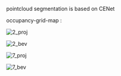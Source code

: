 pointcloud segmentation is based on CENet

occupancy-grid-map :

![2_proj](https://github.com/axxx-xxxa/Occupancy-Grid-Map-with-pointcloud-seg/assets/79968824/1ff8a284-cf8a-4e5c-b4b8-9f7116e87197)

![2_bev](https://github.com/axxx-xxxa/Occupancy-Grid-Map-with-pointcloud-seg/assets/79968824/221535aa-4e44-49e2-a160-6b0545ffa0fc)

![7_proj](https://github.com/axxx-xxxa/Occupancy-Grid-Map-with-pointcloud-seg/assets/79968824/8442d018-450a-4069-88d8-b05fcbb30929)

![7_bev](https://github.com/axxx-xxxa/Occupancy-Grid-Map-with-pointcloud-seg/assets/79968824/ff6397c9-ea48-40b0-9eeb-4b8243093dfc)
